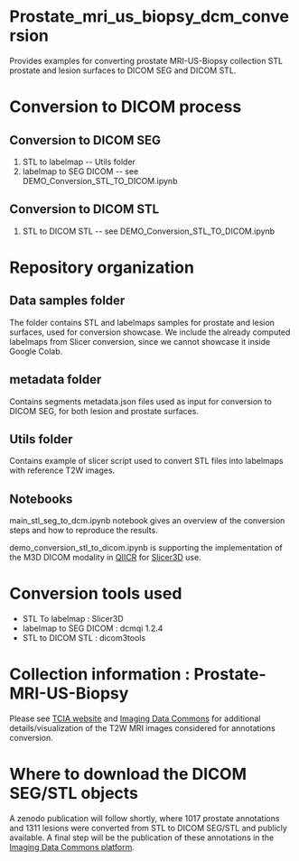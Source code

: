 # Prostate_mri_us_biopsy_dcm_conversion
Provides examples for converting prostate MRI-US-Biopsy collection STL prostate and lesion surfaces to DICOM SEG and DICOM STL. 

# Conversion to DICOM process

## Conversion to DICOM SEG
1) STL to labelmap -- Utils folder
2) labelmap to SEG DICOM -- see DEMO_Conversion_STL_TO_DICOM.ipynb

## Conversion to DICOM STL
1) STL to DICOM STL -- see DEMO_Conversion_STL_TO_DICOM.ipynb

# Repository organization

## Data samples folder
The folder contains STL and labelmaps samples for prostate and lesion surfaces, used for conversion showcase.
We include the already computed labelmaps from Slicer conversion, since we cannot showcase it inside Google Colab.

## metadata folder
Contains segments metadata.json files used as input for conversion to DICOM SEG, for both lesion and prostate surfaces.

## Utils folder
Contains example of slicer script used to convert STL files into labelmaps with reference T2W images.

## Notebooks

main_stl_seg_to_dcm.ipynb notebook gives an overview of the conversion steps and how to reproduce the results.

demo_conversion_stl_to_dicom.ipynb is supporting the implementation of the M3D DICOM modality in [QIICR](https://github.com/QIICR/QuantitativeReporting) for [Slicer3D](https://www.slicer.org/) use.

# Conversion tools used

- STL To labelmap : Slicer3D
- labelmap to SEG DICOM : dcmqi 1.2.4
- STL to DICOM STL : dicom3tools 

# Collection information : Prostate-MRI-US-Biopsy

Please see [TCIA website](https://wiki.cancerimagingarchive.net/pages/viewpage.action?pageId=68550661) and [Imaging Data Commons](https://portal.imaging.datacommons.cancer.gov/explore/) for additional details/visualization of the T2W MRI images considered for annotations conversion. 


# Where to download the DICOM SEG/STL objects

A zenodo publication will follow shortly, where 1017 prostate annotations and 1311 lesions were converted from STL to DICOM SEG/STL and publicly available.
A final step will be the publication of these annotations in the [Imaging Data Commons platform](https://portal.imaging.datacommons.cancer.gov/).
